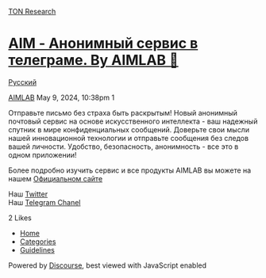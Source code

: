 [TON Research](/)

# [AIM - Анонимный сервис в телеграме. By AIMLAB 🥷](/t/aim-by-aimlab/16781)

[Русский](/c/ru/49) 

    

[AIMLAB](https://tonresear.ch/u/AIMLAB)  May 9, 2024, 10:38pm  1

Отправьте письмо без страха быть раскрытым! Новый анонимный почтовый сервис на основе искусственного интеллекта - ваш надежный спутник в мире конфиденциальных сообщений. Доверьте свои мысли нашей инновационной технологии и отправьте сообщения без следов вашей личности. Удобство, безопасность, анонимность - все это в одном приложении!

Более подробно изучить сервис и все продукты AIMLAB вы можете на нашем [Официальном сайте](https://aimton.net)

Наш [Twitter](https://x.com/aimlab_ton)  
Наш [Telegram Chanel](https://t.me/aimton)

  2 Likes

*   [Home](/)
*   [Categories](/categories)
*   [Guidelines](/guidelines)

Powered by [Discourse](https://www.discourse.org), best viewed with JavaScript enabled